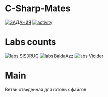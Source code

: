 # C-Sharp-Mates

  [![ЗАДАНИЯ](https://img.shields.io/static/v1?label=Google-Disk&message=%D0%97%D0%90%D0%94%D0%90%D0%9D%D0%98%D0%AF&color=red&logo=googledrive&style=for-the-badge&labelColor=black)](https://drive.google.com/drive/folders/1bTGHMJL_rzdqGpvZA9p3ML4ZnKatgnyP)
  [![activity](https://img.shields.io/github/commit-activity/w/SISDRUG/C-Sharp-Mates?style=for-the-badge&logo=C-sharp&logoColor=grass&labelColor=black)](https://github.com/SISDRUG/C-Sharp-Mates/commits/main)

# Labs counts
  [![labs SISDRUG](https://img.shields.io/github/directory-file-count/BaldaAzz/Python_labs/Denchik??color=blue&labelColor=black&label=Denchik&logo=C-sharp&logoColor=grass&style=for-the-badge)](https://github.com/SISDRUG/C-Sharp-Mates/tree/main/SISDRUG)
  [![labs BaldaAzz](https://img.shields.io/github/directory-file-count/BaldaAzz/Python_labs/Dmitriy??color=blue&labelColor=black&label=Dimchik&logo=C-sharp&logoColor=grass&style=for-the-badge)](https://github.com/SISDRUG/C-Sharp-Mates/tree/main/BaldaAzz) 
  [![labs Vicider](https://img.shields.io/github/directory-file-count/BaldaAzz/Python_labs/Ruslan??color=blue&labelColor=black&label=Ruslanchik&logo=C-sharp&logoColor=grass&style=for-the-badge)](https://github.com/SISDRUG/C-Sharp-Mates/tree/main/Vicider)

# Main 
  Ветвь отведенная для готовых файлов
